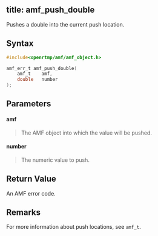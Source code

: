 title: amf_push_double
--------------------------

Pushes a double into the current push location.

## Syntax ##

```c
#include<openrtmp/amf/amf_object.h>

amf_err_t amf_push_double( 
	amf_t    amf, 
	double   number 
);
```

## Parameters ##
#### amf ####
> The AMF object into which the value will be pushed.

#### number ####
> The numeric value to push.

## Return Value ##
An AMF error code. 

## Remarks ##
For more information about push locations, see `amf_t`.
